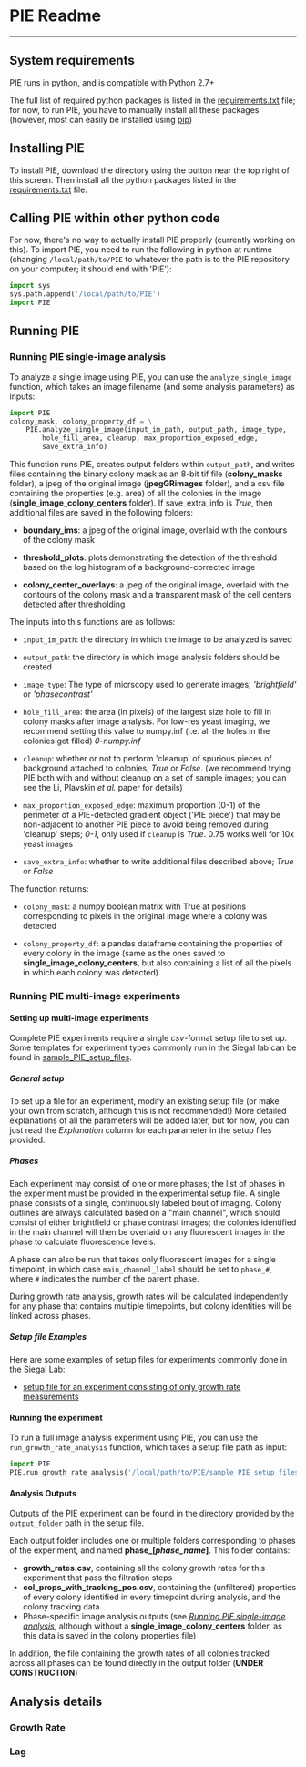 # PIE Readme
---

## System requirements

PIE runs in python, and is compatible with Python 2.7+

The full list of required python packages is listed in the [requirements.txt](https://github.com/Siegallab/PIE/tree/master/requirements.txt) file; for now, to run PIE, you have to manually install all these packages (however, most can easily be installed using [pip](https://pip.pypa.io/en/stable/))

## Installing PIE

To install PIE, download the directory using the button near the top right of this screen. Then install all the python packages listed in the [requirements.txt](https://github.com/Siegallab/PIE/tree/master/requirements.txt) file.

## Calling PIE within other python code

For now, there's no way to actually install PIE properly (currently working on this). To import PIE, you need to run the following in python at runtime (changing `/local/path/to/PIE` to whatever the path is to the PIE repository on your computer; it should end with 'PIE'):
   ```python
   import sys
   sys.path.append('/local/path/to/PIE')
   import PIE
   ```

## Running PIE

### Running PIE single-image analysis

To analyze a single image using PIE, you can use the `analyze_single_image` function, which takes an image filename (and some analysis parameters) as inputs:

 ```python
 import PIE
 colony_mask, colony_property_df = \
     PIE.analyze_single_image(input_im_path, output_path, image_type,
         hole_fill_area, cleanup, max_proportion_exposed_edge,
         save_extra_info)
 ```
 This function runs PIE, creates output folders within `output_path`, and writes files containing the binary colony mask as an 8-bit tif file (**colony_masks** folder), a jpeg of the original image (**jpegGRimages** folder), and a csv file containing the properties (e.g. area) of all the colonies in the image (**single_image_colony_centers** folder). If save_extra_info is *True*, then additional files are saved in the following folders:

 * **boundary_ims**: a jpeg of the original image, overlaid with the contours of the colony mask

 * **threshold_plots**: plots demonstrating the detection of the threshold based on the log histogram of a background-corrected image

 * **colony_center_overlays**: a jpeg of the original image, overlaid with the contours of the colony mask and a transparent mask of the cell centers detected after thresholding

 The inputs into this functions are as follows:

 * `input_im_path`: the directory in which the image to be analyzed is saved

 * `output_path`: the directory in which image analysis folders should be created

 * `image_type`: The type of micrscopy used to generate images; *'brightfield'* or *'phasecontrast'*

 * `hole_fill_area`: the area (in pixels) of the largest size hole to fill in colony masks after image analysis. For low-res yeast imaging, we recommend setting this value to numpy.inf (i.e. all the holes in the colonies get filled) *0-numpy.inf*

 * `cleanup`: whether or not to perform 'cleanup' of spurious pieces of background attached to colonies; *True* or *False*. (we recommend trying PIE both with and without cleanup on a set of sample images; you can see the Li, Plavskin *et al.* paper for details)

 * `max_proportion_exposed_edge`: maximum proportion (0-1) of the perimeter of a PIE-detected gradient object ('PIE piece') that may be non-adjacent to another PIE piece to avoid being removed during 'cleanup' steps; *0-1*, only used if `cleanup` is *True*. 0.75 works well for 10x yeast images

 * `save_extra_info`: whether to write additional files described above; *True* or *False*

 The function returns:

 * `colony_mask`: a numpy boolean matrix with True at positions corresponding to pixels in the original image where a colony was detected

 * `colony_property_df`: a pandas dataframe containing the properties of every colony in the image (same as the ones saved to **single_image_colony_centers**, but also containing a list of all the pixels in which each colony was detected).

### Running PIE multi-image experiments

#### Setting up multi-image experiments

Complete PIE experiments require a single *csv*-format setup file to set up. Some templates for experiment types commonly run in the Siegal lab can be found in [sample_PIE_setup_files](https://github.com/Siegallab/PIE/tree/master/sample_PIE_setup_files).

##### General setup

To set up a file for an experiment, modify an existing setup file (or make your own from scratch, although this is not recommended!) More detailed explanations of all the parameters will be added later, but for now, you can just read the *Explanation* column for each parameter in the setup files provided.

##### Phases

Each experiment may consist of one or more phases; the list of phases in the experiment must be provided in the experimental setup file. A single phase consists of a single, continuously labeled bout of imaging. Colony outlines are always calculated based on a "main channel", which should consist of either brightfield or phase contrast images; the colonies identified in the main channel will then be overlaid on any fluorescent images in the phase to calculate fluorescence levels.

A phase can also be run that takes only fluorescent images for a single timepoint, in which case `main_channel_label` should be set to `phase_#`, where `#` indicates the number of the parent phase.

During growth rate analysis, growth rates will be calculated independently for any phase that contains multiple timepoints, but colony identities will be linked across phases.

##### Setup file Examples

Here are some examples of setup files for experiments commonly done in the Siegal Lab:
 * [setup file for an experiment consisting of only growth rate measurements](https://github.com/Siegallab/PIE/tree/master/sample_PIE_setup_files/growth_phase_setup.csv)

#### Running the experiment

To run a full image analysis experiment using PIE, you can use the `run_growth_rate_analysis` function, which takes a setup file path as input:

 ```python
 import PIE
 PIE.run_growth_rate_analysis('/local/path/to/PIE/sample_PIE_setup_files/gr_phase_setup.csv')
 ```

#### Analysis Outputs

Outputs of the PIE experiment can be found in the directory provided by the `output_folder` path in the setup file.

Each output folder includes one or multiple folders corresponding to phases of the experiment, and named **phase_[*phase_name*]**. This folder contains:

 * **growth_rates.csv**, containing all the colony growth rates for this experiment that pass the filtration steps
 * **col_props_with_tracking_pos.csv**, containing the (unfiltered) properties of every colony identified in every timepoint during analysis, and the colony tracking data
 * Phase-specific image analysis outputs (see [*Running PIE single-image analysis*](#Running-PIE-single-image-analysis), although without a **single_image_colony_centers** folder, as this data is saved in the colony properties file)

In addition, the file containing the growth rates of all colonies tracked across all phases can be found directly in the output folder (**UNDER CONSTRUCTION**)

## Analysis details

### Growth Rate

### Lag